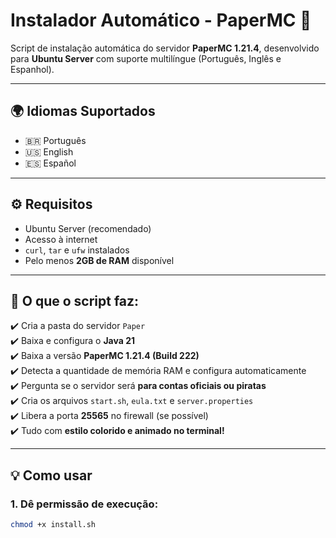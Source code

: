 # Instalador Automático - PaperMC 🧱

Script de instalação automática do servidor **PaperMC 1.21.4**, desenvolvido para **Ubuntu Server** com suporte multilíngue (Português, Inglês e Espanhol).

---

## 🌍 Idiomas Suportados

- 🇧🇷 Português
- 🇺🇸 English
- 🇪🇸 Español

---

## ⚙️ Requisitos

- Ubuntu Server (recomendado)
- Acesso à internet
- `curl`, `tar` e `ufw` instalados
- Pelo menos **2GB de RAM** disponível

---

## 🚀 O que o script faz:

✔️ Cria a pasta do servidor `Paper`  
✔️ Baixa e configura o **Java 21**  
✔️ Baixa a versão **PaperMC 1.21.4 (Build 222)**  
✔️ Detecta a quantidade de memória RAM e configura automaticamente  
✔️ Pergunta se o servidor será **para contas oficiais ou piratas**  
✔️ Cria os arquivos `start.sh`, `eula.txt` e `server.properties`  
✔️ Libera a porta **25565** no firewall (se possível)  
✔️ Tudo com **estilo colorido e animado no terminal!**

---

## 💡 Como usar

### 1. Dê permissão de execução:
```bash
chmod +x install.sh
